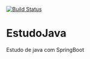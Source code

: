 [![Build Status](https://travis-ci.org/marceloljn/EstudoJava.svg?branch=master)](https://travis-ci.org/marceloljn/EstudoJava)

# EstudoJava

Estudo de java com SpringBoot
